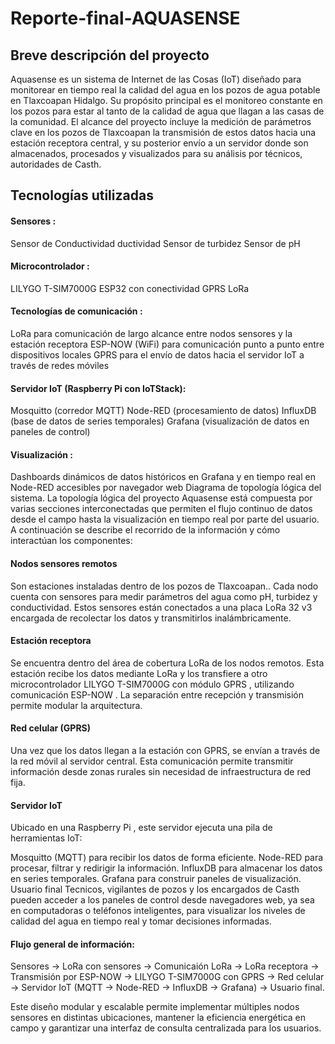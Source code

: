 # Reporte-final-AQUASENSE
## Breve descripción del proyecto
Aquasense es un sistema de Internet de las Cosas (IoT) diseñado para monitorear en tiempo real la calidad del agua en los pozos de agua potable en Tlaxcoapan Hidalgo.  Su propósito principal es el monitoreo constante en los pozos para estar al tanto de la calidad de agua que llagan a las casas de la comunidad.
El alcance del proyecto incluye la medición de parámetros clave en los pozos de Tlaxcoapan  la transmisión de estos datos hacia una estación receptora central, y su posterior envío a un servidor donde son almacenados, procesados ​​y visualizados para su análisis por técnicos, autoridades de Casth.

## Tecnologías utilizadas
#### Sensores :
Sensor de Conductividad ductividad
Sensor de turbidez
Sensor de pH

#### Microcontrolador :
LILYGO T-SIM7000G ESP32 con conectividad GPRS
LoRa
#### Tecnologías de comunicación :
LoRa para comunicación de largo alcance entre nodos sensores y la estación receptora
ESP-NOW (WiFi) para comunicación punto a punto entre dispositivos locales
GPRS para el envío de datos hacia el servidor IoT a través de redes móviles

#### Servidor IoT (Raspberry Pi con IoTStack):
Mosquitto (corredor MQTT)
Node-RED (procesamiento de datos)
InfluxDB (base de datos de series temporales)
Grafana (visualización de datos en paneles de control)

#### Visualización :
Dashboards dinámicos de datos históricos en Grafana y en tiempo real en Node-RED accesibles por navegador web
Diagrama de topología lógica del sistema.
La topología lógica del proyecto Aquasense está compuesta por varias secciones interconectadas que permiten el flujo continuo de datos desde el campo hasta la visualización en tiempo real por parte del usuario. A continuación se describe el recorrido de la información y cómo interactúan los componentes:

#### Nodos sensores remotos
Son estaciones instaladas dentro de los pozos de Tlaxcoapan.. Cada nodo cuenta con sensores para medir parámetros del agua como pH, turbidez y conductividad. Estos sensores están conectados a una placa LoRa 32 v3 encargada de recolectar los datos y transmitirlos inalámbricamente.

#### Estación receptora
Se encuentra dentro del área de cobertura LoRa de los nodos remotos. Esta estación recibe los datos mediante LoRa y los transfiere a otro microcontrolador LILYGO T-SIM7000G con módulo GPRS , utilizando comunicación ESP-NOW . La separación entre recepción y transmisión permite modular la arquitectura.

#### Red celular (GPRS)
Una vez que los datos llegan a la estación con GPRS, se envían a través de la red móvil al servidor central. Esta comunicación permite transmitir información desde zonas rurales sin necesidad de infraestructura de red fija.

#### Servidor IoT
Ubicado en una Raspberry Pi , este servidor ejecuta una pila de herramientas IoT:

Mosquitto (MQTT) para recibir los datos de forma eficiente.
Node-RED para procesar, filtrar y redirigir la información.
InfluxDB para almacenar los datos en series temporales.
Grafana para construir paneles de visualización.
Usuario final
Tecnicos, vigilantes de pozos y los encargados de Casth pueden acceder a los paneles de control desde navegadores web, ya sea en computadoras o teléfonos inteligentes, para visualizar los niveles de calidad del agua en tiempo real y tomar decisiones informadas.

#### Flujo general de información:
Sensores → LoRa con sensores → Comunicaión LoRa → LoRa receptora → Transmisión por ESP-NOW → LILYGO T-SIM7000G con GPRS → Red celular → Servidor IoT (MQTT → Node-RED → InfluxDB → Grafana) → Usuario final.

Este diseño modular y escalable permite implementar múltiples nodos sensores en distintas ubicaciones, mantener la eficiencia energética en campo y garantizar una interfaz de consulta centralizada para los usuarios.
